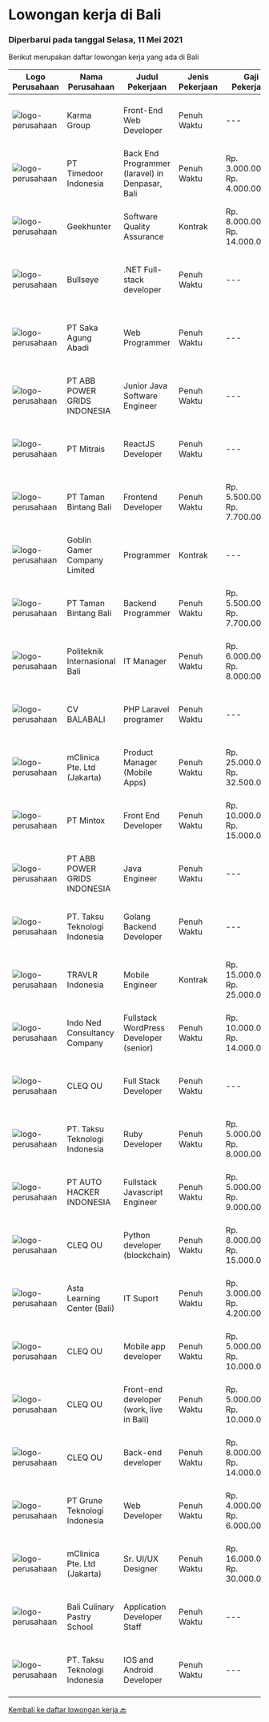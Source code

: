 
  # Lowongan kerja di Bali

  ### Diperbarui pada tanggal Selasa, 11 Mei 2021

  Berikut merupakan daftar lowongan kerja yang ada di Bali

  |Logo Perusahaan | Nama Perusahaan | Judul Pekerjaan | Jenis Pekerjaan | Gaji Pekerjaan | Lokasi | Deskripsi | Tanggal diunggah | Pranala |
  | -------------- | --------------- | --------------- | --------- | --------- | -------------- | ------- | ----------- | ----------- |
  |![logo-perusahaan](https://image-service-cdn.seek.com.au/8fa09eee0320660556707b875647ff389044baac/ee4dce1061f3f616224767ad58cb2fc751b8d2dc)|Karma Group|Front-End Web Developer|Penuh Waktu|---|Denpasar|We are an international Boutique Luxury Hospitality company with a tight-knit team of digital designers and developers. As we continue to expand, we...|Senin, 10 Mei 2021|https://www.jobstreet.co.id/id/job/front-end-web-developer-3527814?token=0~30d8b315-bd80-43a5-afbc-be677bb32a98&sectionRank=1&jobId=jobstreet-id-job-3527814|
|![logo-perusahaan](https://image-service-cdn.seek.com.au/6a4bab02b8ff094d0604859dad47a24f6448e298/ee4dce1061f3f616224767ad58cb2fc751b8d2dc)|PT Timedoor Indonesia|Back End Programmer (laravel) in Denpasar, Bali|Penuh Waktu|Rp. 3.000.000-Rp. 4.000.000|Denpasar|If you want to develop yourself, Timedoor is one of the best places to start your career. Our team comes from various cultures. We welcome young...|Selasa, 11 Mei 2021|https://www.jobstreet.co.id/id/job/back-end-programmer-laravel-in-denpasar-bali-3528535?token=0~30d8b315-bd80-43a5-afbc-be677bb32a98&sectionRank=2&jobId=jobstreet-id-job-3528535|
|![logo-perusahaan](https://image-service-cdn.seek.com.au/7971cb100cd10ec9e1caafdb0f1dab7207689254/ee4dce1061f3f616224767ad58cb2fc751b8d2dc)|Geekhunter|Software Quality Assurance|Kontrak|Rp. 8.000.000-Rp. 14.000.000|Denpasar|On behalf of our client, we are hiring for the Software Quality Assurance position (remote position/Denpasar, Bali)Job Requirement Professional...|Senin, 10 Mei 2021|https://www.jobstreet.co.id/id/job/software-quality-assurance-3528060?token=0~30d8b315-bd80-43a5-afbc-be677bb32a98&sectionRank=3&jobId=jobstreet-id-job-3528060|
|![logo-perusahaan](https://image-service-cdn.seek.com.au/4329f2adaf8878675016471f151f3764d887a060/ee4dce1061f3f616224767ad58cb2fc751b8d2dc)|Bullseye|.NET Full-stack developer|Penuh Waktu|---|Denpasar|We have an outstanding opportunity for a full-time .NET Full-stack developer with a passion for developing cutting edge products. We are looking for a...|Senin, 10 Mei 2021|https://www.jobstreet.co.id/id/job/net-full-stack-developer-3528088?token=0~30d8b315-bd80-43a5-afbc-be677bb32a98&sectionRank=4&jobId=jobstreet-id-job-3528088|
|![logo-perusahaan](https://image-service-cdn.seek.com.au/44d134cb33286cb092145d1999c47ce0a2607b7e/ee4dce1061f3f616224767ad58cb2fc751b8d2dc)|PT Saka Agung Abadi|Web Programmer|Penuh Waktu|---|Denpasar|Skill 1.	Pengembang aplikasi Full Stack (PHP/Laravel,MySQL/PostgreSQL,CSS Framework)2.	Mempunyai dasar pengetahuan dalam menggunakan JavaScript dan...|Sabtu, 08 Mei 2021|https://www.jobstreet.co.id/id/job/web-programmer-3515121?token=0~30d8b315-bd80-43a5-afbc-be677bb32a98&sectionRank=5&jobId=jobstreet-id-job-3515121|
|![logo-perusahaan](https://image-service-cdn.seek.com.au/8d1e0714c4436d1dcdb45ddcf3310ecf169c52ec/ee4dce1061f3f616224767ad58cb2fc751b8d2dc)|PT ABB POWER GRIDS INDONESIA|Junior Java Software Engineer|Penuh Waktu|---|Bali|Hitachi ABB Power Grids is a pioneering technology leader that is helping to increase access to affordable, reliable, sustainable and modern energy...|Jumat, 07 Mei 2021|https://www.jobstreet.co.id/id/job/junior-java-software-engineer-3526748?token=0~30d8b315-bd80-43a5-afbc-be677bb32a98&sectionRank=6&jobId=jobstreet-id-job-3526748|
|![logo-perusahaan](https://image-service-cdn.seek.com.au/873c75fc9ed6df00967320d343e4e2a794129d8b/ee4dce1061f3f616224767ad58cb2fc751b8d2dc)|PT Mitrais|ReactJS Developer|Penuh Waktu|---|Bali|We're urgently looking for experienced ReactJS Developers to be part of our team for an immediate start.Our client is a consultancy focused company...|Minggu, 09 Mei 2021|https://www.jobstreet.co.id/id/job/reactjs-developer-3521433?token=0~30d8b315-bd80-43a5-afbc-be677bb32a98&sectionRank=7&jobId=jobstreet-id-job-3521433|
|![logo-perusahaan](https://image-service-cdn.seek.com.au/82703dd9c0d2bd37fd63be957cbdc90f26a15d6d/ee4dce1061f3f616224767ad58cb2fc751b8d2dc)|PT Taman Bintang Bali|Frontend Developer|Penuh Waktu|Rp. 5.500.000-Rp. 7.700.000|Badung|Requirements: Minimum 1 year experience on related field Build a functioning and smooth front-end web application that interacts with our RESTful API...|Minggu, 09 Mei 2021|https://www.jobstreet.co.id/id/job/frontend-developer-3520286?token=0~30d8b315-bd80-43a5-afbc-be677bb32a98&sectionRank=8&jobId=jobstreet-id-job-3520286|
|![logo-perusahaan](https://image-service-cdn.seek.com.au/7f861876d94e0e8f123c58294c25a332f282e295/ee4dce1061f3f616224767ad58cb2fc751b8d2dc)|Goblin Gamer Company Limited|Programmer|Kontrak|---|Bali|Job HighlightsTo develop a logistic system for internal using web application / system.Software system development &amp; programming...|Jumat, 07 Mei 2021|https://www.jobstreet.co.id/id/job/programmer-4545842/origin/my?token=0~30d8b315-bd80-43a5-afbc-be677bb32a98&sectionRank=9&jobId=jobstreet-my-job-4545842|
|![logo-perusahaan](https://image-service-cdn.seek.com.au/82703dd9c0d2bd37fd63be957cbdc90f26a15d6d/ee4dce1061f3f616224767ad58cb2fc751b8d2dc)|PT Taman Bintang Bali|Backend Programmer|Penuh Waktu|Rp. 5.500.000-Rp. 7.700.000|Badung|Requirements: 1 year doing backend using NodeJS using framework (Express, Nest, etc). Able to work with Typescript Language Good understanding of...|Sabtu, 08 Mei 2021|https://www.jobstreet.co.id/id/job/backend-programmer-3520342?token=0~30d8b315-bd80-43a5-afbc-be677bb32a98&sectionRank=10&jobId=jobstreet-id-job-3520342|
|![logo-perusahaan](https://image-service-cdn.seek.com.au/1e0214aff46c37ba782acf2c167ff74ce8627076/ee4dce1061f3f616224767ad58cb2fc751b8d2dc)|Politeknik Internasional Bali|IT Manager|Penuh Waktu|Rp. 6.000.000-Rp. 8.000.000|Bali|Candidate must possess at least Bachelor's Degree, Master's Degree/Post-Graduate Degree in Computer Science/Information Technology or equivalent....|Sabtu, 08 Mei 2021|https://www.jobstreet.co.id/id/job/it-manager-3519684?token=0~30d8b315-bd80-43a5-afbc-be677bb32a98&sectionRank=11&jobId=jobstreet-id-job-3519684|
|![logo-perusahaan](https://image-service-cdn.seek.com.au/cf4d03df9bfd8d1cf47f32651a41f07269e49a8d/ee4dce1061f3f616224767ad58cb2fc751b8d2dc)|CV BALABALI|PHP Laravel programer|Penuh Waktu|---|Denpasar|We are a new tech company based in Denpasar (Bali) and Surabaya (East Java) with mostly experienced developers, providing solutions for local to...|Jumat, 07 Mei 2021|https://www.jobstreet.co.id/id/job/php-laravel-programer-3519146?token=0~30d8b315-bd80-43a5-afbc-be677bb32a98&sectionRank=12&jobId=jobstreet-id-job-3519146|
|![logo-perusahaan](https://image-service-cdn.seek.com.au/3eac216066c62f91a428474b55e86479f21be1b1/ee4dce1061f3f616224767ad58cb2fc751b8d2dc)|mClinica Pte. Ltd (Jakarta)|Product Manager (Mobile Apps)|Penuh Waktu|Rp. 25.000.000-Rp. 32.500.000|Bali|mClinica is hiring for a Product/Project Manager to serve our clients in Southeast Asia and support our growth regionally and globally. We are looking...|Kamis, 06 Mei 2021|https://www.jobstreet.co.id/id/job/product-manager-mobile-apps-3525512?token=0~30d8b315-bd80-43a5-afbc-be677bb32a98&sectionRank=13&jobId=jobstreet-id-job-3525512|
|![logo-perusahaan](https://image-service-cdn.seek.com.au/7f627038ce51e0bb6e4e1ec758f678af3c8dc431/ee4dce1061f3f616224767ad58cb2fc751b8d2dc)|PT Mintox|Front End Developer|Penuh Waktu|Rp. 10.000.000-Rp. 15.000.000|Bali|Our software company is looking for an experienced Front End Developer to work on our SaaS software application, we have teams in other country and...|Jumat, 07 Mei 2021|https://www.jobstreet.co.id/id/job/front-end-developer-3527045?token=0~30d8b315-bd80-43a5-afbc-be677bb32a98&sectionRank=14&jobId=jobstreet-id-job-3527045|
|![logo-perusahaan](https://image-service-cdn.seek.com.au/8d1e0714c4436d1dcdb45ddcf3310ecf169c52ec/ee4dce1061f3f616224767ad58cb2fc751b8d2dc)|PT ABB POWER GRIDS INDONESIA|Java Engineer|Penuh Waktu|---|Bali|Hitachi ABB Power Grids is a pioneering technology leader that is helping to increase access to affordable, reliable, sustainable and modern energy...|Jumat, 07 Mei 2021|https://www.jobstreet.co.id/id/job/java-engineer-3526785?token=0~30d8b315-bd80-43a5-afbc-be677bb32a98&sectionRank=15&jobId=jobstreet-id-job-3526785|
|![logo-perusahaan](https://image-service-cdn.seek.com.au/cdad7eadbef6a47d2c5b4d08a7c1b9886e8f7f8f/ee4dce1061f3f616224767ad58cb2fc751b8d2dc)|PT. Taksu Teknologi Indonesia|Golang Backend Developer|Penuh Waktu|---|Bali|Join Our Team, we are Hiring! If you call yourself a Golang Backend Developer, maybe you are the one! We’re looking for.A Dedicated also dynamic youth...|Kamis, 06 Mei 2021|https://www.jobstreet.co.id/id/job/golang-backend-developer-3517976?token=0~30d8b315-bd80-43a5-afbc-be677bb32a98&sectionRank=16&jobId=jobstreet-id-job-3517976|
|![logo-perusahaan](https://image-service-cdn.seek.com.au/0b12a742ea945bde3fd751c06ca5f47bb2053690/ee4dce1061f3f616224767ad58cb2fc751b8d2dc)|TRAVLR Indonesia|Mobile Engineer|Kontrak|Rp. 15.000.000-Rp. 25.000.000|Badung|React Native Job SpecificationMobile App DeveloperAs mobile app developer in TRAVLR, you’ll collaborate with stakeholders like UI designer, backend...|Kamis, 06 Mei 2021|https://www.jobstreet.co.id/id/job/mobile-engineer-3517208?token=0~30d8b315-bd80-43a5-afbc-be677bb32a98&sectionRank=17&jobId=jobstreet-id-job-3517208|
|![logo-perusahaan](https://image-service-cdn.seek.com.au/d473d21136c709a76b0e49af50136c3eb0e567f1/ee4dce1061f3f616224767ad58cb2fc751b8d2dc)|Indo Ned Consultancy Company|Fullstack WordPress Developer (senior)|Penuh Waktu|Rp. 10.000.000-Rp. 14.000.000|Bali|This job is not at IndoNed. You will be working for a Dutch company called U Digital (U B.V.) in Indonesia. U Digital is responsible for the selection...|Sabtu, 08 Mei 2021|https://www.jobstreet.co.id/id/job/fullstack-wordpress-developer-senior-3515915?token=0~30d8b315-bd80-43a5-afbc-be677bb32a98&sectionRank=18&jobId=jobstreet-id-job-3515915|
|![logo-perusahaan](https://image-service-cdn.seek.com.au/8b74d54d6ee7885f907464ca2714223178d371a4/ee4dce1061f3f616224767ad58cb2fc751b8d2dc)|CLEQ OU|Full Stack Developer|Penuh Waktu|---|Badung|About ItsavirusItsavirus is a software company with offices in Bali, Singapore and Amsterdam. With a relative small group of people, we work on great...|Rabu, 05 Mei 2021|https://www.jobstreet.co.id/id/job/full-stack-developer-3511669?token=0~30d8b315-bd80-43a5-afbc-be677bb32a98&sectionRank=19&jobId=jobstreet-id-job-3511669|
|![logo-perusahaan](https://image-service-cdn.seek.com.au/cdad7eadbef6a47d2c5b4d08a7c1b9886e8f7f8f/ee4dce1061f3f616224767ad58cb2fc751b8d2dc)|PT. Taksu Teknologi Indonesia|Ruby Developer|Penuh Waktu|Rp. 5.000.000-Rp. 8.000.000|Bali|Join Our Team, we are Hiring! We’re looking for a Dedicated also dynamic engineer to join us as a team to be in the position of Ruby Developer.  At...|Kamis, 06 Mei 2021|https://www.jobstreet.co.id/id/job/ruby-developer-3518419?token=0~30d8b315-bd80-43a5-afbc-be677bb32a98&sectionRank=20&jobId=jobstreet-id-job-3518419|
|![logo-perusahaan](https://us.123rf.com/450wm/pavelstasevich/pavelstasevich1811/pavelstasevich181101027/112815900-stock-vector-no-image-available-icon-flat-vector.jpg?ver=6)|PT AUTO HACKER INDONESIA|Fullstack Javascript Engineer|Penuh Waktu|Rp. 5.000.000-Rp. 9.000.000|Bali|Weeii is a startup that creates value through profitable trading of second-hand scooters. We use the latest web, mobile, and cloud technologies and...|Kamis, 06 Mei 2021|https://www.jobstreet.co.id/id/job/fullstack-javascript-engineer-3525788?token=0~30d8b315-bd80-43a5-afbc-be677bb32a98&sectionRank=21&jobId=jobstreet-id-job-3525788|
|![logo-perusahaan](https://image-service-cdn.seek.com.au/8b74d54d6ee7885f907464ca2714223178d371a4/ee4dce1061f3f616224767ad58cb2fc751b8d2dc)|CLEQ OU|Python developer (blockchain)|Penuh Waktu|Rp. 8.000.000-Rp. 15.000.000|Badung|About MelalieMelalie is a peer-to-peer (P2P) mobility marketplace. On the Melalie platform, people can rent vehicles from each other, without the need...|Rabu, 05 Mei 2021|https://www.jobstreet.co.id/id/job/python-developer-blockchain-3511531?token=0~30d8b315-bd80-43a5-afbc-be677bb32a98&sectionRank=22&jobId=jobstreet-id-job-3511531|
|![logo-perusahaan](https://us.123rf.com/450wm/pavelstasevich/pavelstasevich1811/pavelstasevich181101027/112815900-stock-vector-no-image-available-icon-flat-vector.jpg?ver=6)|Asta Learning Center (Bali)|IT Suport|Penuh Waktu|Rp. 3.000.000-Rp. 4.200.000|Denpasar|WE'RE HIRINGIT SupportKualifikasi : Usia maksimal 25 tahun Pendidikan Minimal D1/S1 (IT) Menguasai Programming , HTML , CSS, PHP, JavaScript, jQuery...|Rabu, 05 Mei 2021|https://www.jobstreet.co.id/id/job/it-suport-3524676?token=0~30d8b315-bd80-43a5-afbc-be677bb32a98&sectionRank=23&jobId=jobstreet-id-job-3524676|
|![logo-perusahaan](https://image-service-cdn.seek.com.au/8b74d54d6ee7885f907464ca2714223178d371a4/ee4dce1061f3f616224767ad58cb2fc751b8d2dc)|CLEQ OU|Mobile app developer|Penuh Waktu|Rp. 5.000.000-Rp. 10.000.000|Badung|About MelalieMelalie is a peer-to-peer (P2P) mobility marketplace. On the Melalie platform, people can rent vehicles from each other, without the need...|Rabu, 05 Mei 2021|https://www.jobstreet.co.id/id/job/mobile-app-developer-3511642?token=0~30d8b315-bd80-43a5-afbc-be677bb32a98&sectionRank=24&jobId=jobstreet-id-job-3511642|
|![logo-perusahaan](https://image-service-cdn.seek.com.au/8b74d54d6ee7885f907464ca2714223178d371a4/ee4dce1061f3f616224767ad58cb2fc751b8d2dc)|CLEQ OU|Front-end developer (work, live in Bali)|Penuh Waktu|Rp. 5.000.000-Rp. 10.000.000|Badung|About ItsavirusItsavirus is a software company with offices in Bali, Singapore and Amsterdam. With a relative small group of people, we work on great...|Rabu, 05 Mei 2021|https://www.jobstreet.co.id/id/job/front-end-developer-work-live-in-bali-3511747?token=0~30d8b315-bd80-43a5-afbc-be677bb32a98&sectionRank=25&jobId=jobstreet-id-job-3511747|
|![logo-perusahaan](https://image-service-cdn.seek.com.au/8b74d54d6ee7885f907464ca2714223178d371a4/ee4dce1061f3f616224767ad58cb2fc751b8d2dc)|CLEQ OU|Back-end developer|Penuh Waktu|Rp. 8.000.000-Rp. 14.000.000|Badung|About ItsavirusItsavirus is a software company with offices in Bali, Singapore and Amsterdam. With a relative small group of people, we work on great...|Rabu, 05 Mei 2021|https://www.jobstreet.co.id/id/job/back-end-developer-3511706?token=0~30d8b315-bd80-43a5-afbc-be677bb32a98&sectionRank=26&jobId=jobstreet-id-job-3511706|
|![logo-perusahaan](https://image-service-cdn.seek.com.au/bce4433421cbd6d3fbcd407460c54cc5d2693753/ee4dce1061f3f616224767ad58cb2fc751b8d2dc)|PT Grune Teknologi Indonesia|Web Developer|Penuh Waktu|Rp. 4.000.000-Rp. 6.000.000|Denpasar|Job Descriptions: Write programming code, either from scratch or adapting from other source code to meet business requirements. Candidates can choose...|Rabu, 05 Mei 2021|https://www.jobstreet.co.id/id/job/web-developer-3512561?token=0~30d8b315-bd80-43a5-afbc-be677bb32a98&sectionRank=27&jobId=jobstreet-id-job-3512561|
|![logo-perusahaan](https://image-service-cdn.seek.com.au/3eac216066c62f91a428474b55e86479f21be1b1/ee4dce1061f3f616224767ad58cb2fc751b8d2dc)|mClinica Pte. Ltd (Jakarta)|Sr. UI/UX Designer|Penuh Waktu|Rp. 16.000.000-Rp. 30.000.000|Bali|mClinica is hiring for a Sr. UI/UX Designer to support our growth regionally and globally. We are looking for a highly ambitious, dynamic individual...|Selasa, 04 Mei 2021|https://www.jobstreet.co.id/id/job/sr-ui-ux-designer-3523713?token=0~30d8b315-bd80-43a5-afbc-be677bb32a98&sectionRank=28&jobId=jobstreet-id-job-3523713|
|![logo-perusahaan](https://image-service-cdn.seek.com.au/8961a559f213fca5f71e88e615a3ac7b42161a53/ee4dce1061f3f616224767ad58cb2fc751b8d2dc)|Bali Culinary Pastry School|Application Developer Staff|Penuh Waktu|---|Denpasar|Application developer (AD) team member in developing inhouse application. Working closely with AD supervisor to develop the application within...|Selasa, 04 Mei 2021|https://www.jobstreet.co.id/id/job/application-developer-staff-3511024?token=0~30d8b315-bd80-43a5-afbc-be677bb32a98&sectionRank=29&jobId=jobstreet-id-job-3511024|
|![logo-perusahaan](https://image-service-cdn.seek.com.au/cdad7eadbef6a47d2c5b4d08a7c1b9886e8f7f8f/ee4dce1061f3f616224767ad58cb2fc751b8d2dc)|PT. Taksu Teknologi Indonesia|IOS and Android Developer|Penuh Waktu|---|Bali|Join Our Team, we are Hiring! We’re looking for a Dedicated also dynamic engineer to join us as a team to be in the position of iOS and Android...|Rabu, 05 Mei 2021|https://www.jobstreet.co.id/id/job/ios-and-android-developer-3517092?token=0~30d8b315-bd80-43a5-afbc-be677bb32a98&sectionRank=30&jobId=jobstreet-id-job-3517092|


  [Kembali ke daftar lowongan kerja 🔙](../README.md#daftar-lowongan-kerja)
  